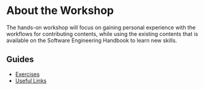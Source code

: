 # About the Workshop

The hands-on workshop will focus on gaining personal experience with the workflows 
for contributing contents, while using the existing contents that is available on 
the Software Engineering Handbook to learn new skills.

## Guides

- [Exercises](/Guides/About/Exercises)
- [Useful Links](/Guides/About/Useful%20Links)

